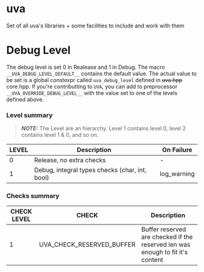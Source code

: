 # uva
Set of all uva's libraries + some facilities to include and work with them

# Debug Level

The debug level is set 0 in Realease and 1 in Debug. The macro `__UVA_DEBUG_LEVEL_DEFAULT__` contains the default value.
The actual value to be set is a global constexpr called `uva_debug_level` defined in ~~uva.hpp~~ core.hpp. If you're contributting to `UVA`, you can add to preprocessor
`__UVA_OVERRIDE_DEBUG_LEVEL__` with the value set to one of the levels defined above.

### Level summary
> **_NOTE:_**  The Level are an hierarchy. Level 1 contains level 0, level 2 contains level 1 & 0, and so on.

| LEVEL | Description                                    | On Failure
|-------|------------------------------------------------|-----------------------------------|
| 0     | Release, no extra checks                       | -
| 1     | Debug, integral types checks (char, int, bool) | log_warning

### Checks summary

| CHECK LEVEL| CHECK                          | Description                                                                                 |
|------------|--------------------------------|---------------------------------------------------------------------------------------------|
| 1          | UVA_CHECK_RESERVED_BUFFER      | Buffer reserved are checked if the reserved len was enough to fit it's content              |

